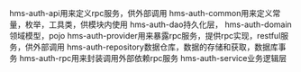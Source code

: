 hms-auth-api用来定义rpc服务，供外部调用
hms-auth-common用来定义常量，枚举，工具类，供模块内使用
hms-auth-dao持久化层，
hms-auth-domain领域模型，pojo
hms-auth-provider用来暴露rpc服务，提供rpc实现，restful服务，供外部调用
hms-auth-repository数据仓库，数据的存储和获取，数据库事务
hms-auth-rpc用来封装调用外部依赖rpc服务
hms-auth-service业务逻辑层